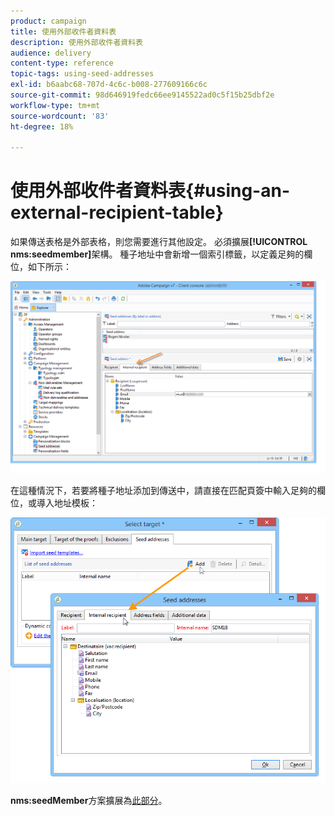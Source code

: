 ```yaml
---
product: campaign
title: 使用外部收件者資料表
description: 使用外部收件者資料表
audience: delivery
content-type: reference
topic-tags: using-seed-addresses
exl-id: b6aabc68-707d-4c6c-b008-277609166c6c
source-git-commit: 98d646919fedc66ee9145522ad0c5f15b25dbf2e
workflow-type: tm+mt
source-wordcount: '83'
ht-degree: 18%

---
```


# 使用外部收件者資料表{#using-an-external-recipient-table}

如果傳送表格是外部表格，則您需要進行其他設定。 必須擴展&#x200B;**[!UICONTROL nms:seedmember]**&#x200B;架構。 種子地址中會新增一個索引標籤，以定義足夠的欄位，如下所示：

![](assets/s_ncs_user_seedlist_new_tab.png)

在這種情況下，若要將種子地址添加到傳送中，請直接在匹配頁簽中輸入足夠的欄位，或導入地址模板：

![](assets/s_ncs_user_seedlist_add_new_tab.png)

**nms:seedMember**&#x200B;方案擴展為[此部分](../../configuration/using/seed-addresses.md)。
